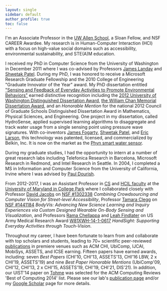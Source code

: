 ```yaml
---
layout: single
sidebar: default
author_profile: true
toc: false
---
```


I'm an Associate Professor in the [UW Allen School](http://cs.washington.edu/), a Sloan Fellow, and NSF CAREER Awardee. My research is in Human-Computer Interaction (HCI) with a focus on high-value social domains such as accessibility, environmental sustainability, and STE(A)M education.

I received my PhD in Computer Science from the University of Washington in December 2011 where I was co-advised by Professors [James Landay](https://www.landay.org/) and [Shwetak Patel](https://homes.cs.washington.edu/~shwetak/). During my PhD, I was honored to receive a Microsoft Research Graduate Fellowship and the 2010 College of Engineering "Graduate Innovator of the Year" award. My PhD dissertation entitled ["Sensing and Feedback of Everyday Activities to Promote Environmental Behaviors"](https://makeabilitylab.cs.washington.edu/media/publications/Sensing_and_Feedback_of_Everyday_Activities_to_Promote_Environmental_Behaviors_Eye7nYF.pdf) earned distinctive recognition including the [2012 University of Washington Distinguished Dissertation Award](https://grad.uw.edu/for-students-and-post-docs/thesisdissertation/dissertation-and-thesis-awards/), [the William Chan Memorial Dissertation Award](https://www.cs.washington.edu/education/award_winning_students/chan), and an *Honorable Mention* for the national 2012 Council of Graduate Schools Distinguished Dissertation Award in Mathematics, Physical Sciences, and Engineering. One project in my dissertation, called HydroSense, applied supervised learning algorithms to disaggregate and track water usage from a single sensing point using pressure wave signatures. With co-inventors [James Fogarty](https://homes.cs.washington.edu/~jfogarty/), [Shwetak Patel](https://homes.cs.washington.edu/~shwetak/), and [Eric Larson](https://s2.smu.edu/~eclarson/), this technology was patented, licensed, and commercialized by Belkin, Inc. It is now on the market as the [Phyn smart water sensor](https://www.phyn.com/). 

During my graduate studies, I had the opportunity to intern at a number of great research labs including Telefonica Research in Barcelona, Microsoft Research in Redmond, and Intel Research in Seattle. In 2004, I completed a MS in Information and Computer Science from the University of California, Irvine where I was advised by [Paul Dourish](https://www.dourish.com/). 

From 2012-2017, I was an Assistant Professor in [CS](http://cs.umd.edu/) and [HCIL faculty](https://hcil.umd.edu/) at the [University of Maryland in College Park](http://www.umd.edu) where I collaborated closely with Professor [David Jacobs](http://www.cs.umd.edu/~djacobs/) on [NSF #1302338](https://www.nsf.gov/awardsearch/showAward?AWD_ID=1302338) _Combining Crowdsourcing and Computer Vision for Street-level Accessibility_, Professor [Tamara Clegg](https://ischool.umd.edu/about/directory/tamara-clegg) on [NSF #1441184](https://www.nsf.gov/awardsearch/showAward?AWD_ID=1441184&HistoricalAwards=false) _BodyVis: Advancing New Science Learning and Inquiry Experiences via Custom Designed Wearable On-Body Sensing and Visualization_, and Professors [Rama Chellappa](http://users.umiacs.umd.edu/~rama/) and [Leah Findlater](https://scholar.google.com/citations?user=NeDnx2EAAAAJ&hl=en) on US Army Medical Research Award [W81XWH-14-1-0617](https://apps.dtic.mil/sti/pdfs/AD1002552.pdf) _HandSight: Supporting Everyday Activities through Touch-Vision_.

Throughout my career, I have been fortunate to learn from and collaborate with top scholars and students, leading to 70+ scientific peer-reviewed [publications](https://makeabilitylab.cs.washington.edu/publications/) in premiere venues such as ACM CHI, UbiComp, IJCAI, MobiSys, ASSETS, and ICSE earning. Fifteen papers have earned awards, including: seven *Best Papers* (CHI'10, CHI'13, ASSETS'13, CHI'16 LBW, 2 x CHI'19, ASSETS'19) and nine *Best Paper Honorable Mentions* (UbiComp'09, CHI'12, CHI'13, 2 x CHI'15, ASSETS'19, CHI'19, CHI'21, DIS'21). In addition, our UIST'14 paper on [Tohme](https://makeabilitylab.cs.washington.edu/media/publications/Hara_TohmeDetectingCurbRampsInGoogleStreetViewUsingCrowdsourcingComputerVisionAndMachineLearning_2014.pdf) was selected for the ACM Computing Reviews 'Best of Computing 2014' list. Please see our lab's [publication page](https://makeabilitylab.cs.washington.edu/publications/) and/or my [Google Scholar](https://scholar.google.com/citations?user=nExKrpsAAAAJ&hl=en) page for more details.
